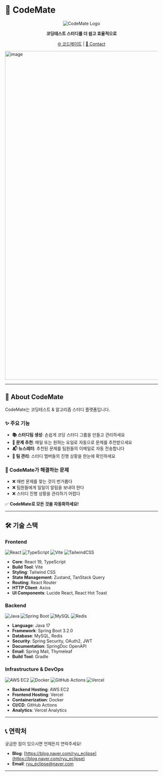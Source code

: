 # 🚀 CodeMate


<div align="center">

![CodeMate Logo](https://img.shields.io/badge/CodeMate-코딩스터디_솔루션-blue?style=for-the-badge)

**코딩테스트 스터디를 더 쉽고 효율적으로**

[🌐 코드메이트](https://www.codemate.kr/) | [📧 Contact](mailto:ryu_eclipse@naver.com)

</div>
<img width="1920" height="1079" alt="image" src="https://github.com/user-attachments/assets/5c61a021-7ec1-4036-ae09-d3ac19df257c" />

---

## 📖 About CodeMate

CodeMate는 코딩테스트 & 알고리즘 스터디 플랫폼입니다.

### ✨ 주요 기능

- **📚 스터디팀 생성**: 손쉽게 코딩 스터디 그룹을 만들고 관리하세요
- **🎯 문제 추천**: 매일 또는 원하는 요일로 자동으로 문제를 추천받으세요
- **📬 뉴스레터**: 추천된 문제를 팀원들의 이메일로 자동 전송합니다
- **👥 팀 관리**: 스터디 멤버들의 진행 상황을 한눈에 확인하세요

### 🎯 CodeMate가 해결하는 문제

- ❌ 매번 문제를 찾는 것이 번거롭다
- ❌ 팀원들에게 일일이 알림을 보내야 한다
- ❌ 스터디 진행 상황을 관리하기 어렵다

✅ **CodeMate로 모든 것을 자동화하세요!**

---

## 🛠 기술 스택

### Frontend
![React](https://img.shields.io/badge/React-19.1.1-61DAFB?style=flat-square&logo=react&logoColor=white)
![TypeScript](https://img.shields.io/badge/TypeScript-5.8.3-3178C6?style=flat-square&logo=typescript&logoColor=white)
![Vite](https://img.shields.io/badge/Vite-7.1.6-646CFF?style=flat-square&logo=vite&logoColor=white)
![TailwindCSS](https://img.shields.io/badge/Tailwind_CSS-3.4.17-06B6D4?style=flat-square&logo=tailwindcss&logoColor=white)

- **Core**: React 19, TypeScript
- **Build Tool**: Vite
- **Styling**: Tailwind CSS
- **State Management**: Zustand, TanStack Query
- **Routing**: React Router
- **HTTP Client**: Axios
- **UI Components**: Lucide React, React Hot Toast

### Backend
![Java](https://img.shields.io/badge/Java-17-007396?style=flat-square&logo=openjdk&logoColor=white)
![Spring Boot](https://img.shields.io/badge/Spring_Boot-3.2.0-6DB33F?style=flat-square&logo=springboot&logoColor=white)
![MySQL](https://img.shields.io/badge/MySQL-4479A1?style=flat-square&logo=mysql&logoColor=white)
![Redis](https://img.shields.io/badge/Redis-DC382D?style=flat-square&logo=redis&logoColor=white)

- **Language**: Java 17
- **Framework**: Spring Boot 3.2.0
- **Database**: MySQL, Redis
- **Security**: Spring Security, OAuth2, JWT
- **Documentation**: SpringDoc OpenAPI
- **Email**: Spring Mail, Thymeleaf
- **Build Tool**: Gradle

### Infrastructure & DevOps
![AWS EC2](https://img.shields.io/badge/AWS_EC2-FF9900?style=flat-square&logo=amazonec2&logoColor=white)
![Docker](https://img.shields.io/badge/Docker-2496ED?style=flat-square&logo=docker&logoColor=white)
![GitHub Actions](https://img.shields.io/badge/GitHub_Actions-2088FF?style=flat-square&logo=githubactions&logoColor=white)
![Vercel](https://img.shields.io/badge/Vercel-000000?style=flat-square&logo=vercel&logoColor=white)

- **Backend Hosting**: AWS EC2
- **Frontend Hosting**: Vercel
- **Containerization**: Docker
- **CI/CD**: GitHub Actions
- **Analytics**: Vercel Analytics

---



## 📞 연락처

궁금한 점이 있으시면 언제든지 연락주세요!

- **Blog**: [https://blog.naver.com/ryu_eclipse](https://blog.naver.com/ryu_eclipse)
- **Email**: ryu_eclipse@naver.com

---

</div>
